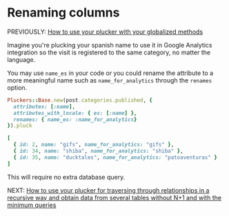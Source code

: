 # Renaming columns

PREVIOUSLY: [How to use your plucker with your globalized methods](./globalize.md)

Imagine you're plucking your spanish name to use it in Google Analytics integration so the visit is registered to the same category, no matter the language.

You may use `name_es` in your code or you could rename the attribute to a more meaningful name such as `name_for_analytics` through the `renames` option.

```ruby
Pluckers::Base.new(post.categories.published, {
  attributes: [:name],
  attributes_with_locale: { es: [:name] },
  renames: { name_es: :name_for_analytics}
}).pluck
```
```ruby
[
  { id: 2, name: "gifs", name_for_analytics: "gifs" },
  { id: 34, name: "shiba", name_for_analytics: "shiba" },
  { id: 35, name: "ducktales", name_for_analytics: "patoaventuras" }
]
```

This will require no extra database query.

NEXT: [How to use your plucker for traversing through relationships in a recursive way and obtain data from several tables without N+1 and with the minimum queries](./relationships.md)
